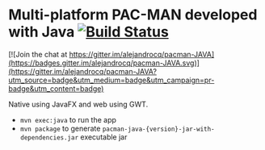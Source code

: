 # Multi-platform PAC-MAN developed with Java [![Build Status](https://travis-ci.org/alejandrocq/pacman-JAVA.svg)](https://travis-ci.org/alejandrocq/pacman-JAVA)

[![Join the chat at https://gitter.im/alejandrocq/pacman-JAVA](https://badges.gitter.im/alejandrocq/pacman-JAVA.svg)](https://gitter.im/alejandrocq/pacman-JAVA?utm_source=badge&utm_medium=badge&utm_campaign=pr-badge&utm_content=badge)

Native using JavaFX and web using GWT.

* ``mvn exec:java`` to run the app
* ``mvn package`` to generate ``pacman-java-{version}-jar-with-dependencies.jar`` executable jar

